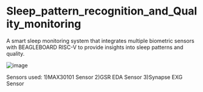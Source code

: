 # Sleep_pattern_recognition_and_Quality_monitoring
A smart sleep  monitoring system that integrates multiple biometric sensors with BEAGLEBOARD RISC-V to provide insights into sleep patterns and quality.

![image](https://github.com/user-attachments/assets/07d4f834-f0ed-4a7c-90fb-992da1c93c47)



Sensors used:
1)MAX30101 Sensor
2)GSR EDA Sensor
3)Synapse EXG Sensor
